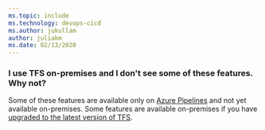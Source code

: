 ```yaml
---
ms.topic: include
ms.technology: devops-cicd
ms.author: jukullam
author: juliakm
ms.date: 02/13/2020
---
```


### I use TFS on-premises and I don't see some of these features. Why not?

Some of these features are available only on
[Azure Pipelines](https://visualstudio.microsoft.com/team-services/)
and not yet available on-premises. Some features are available on-premises if you have
[upgraded to the latest version of TFS](/azure/devops/server/upgrade/get-started).
